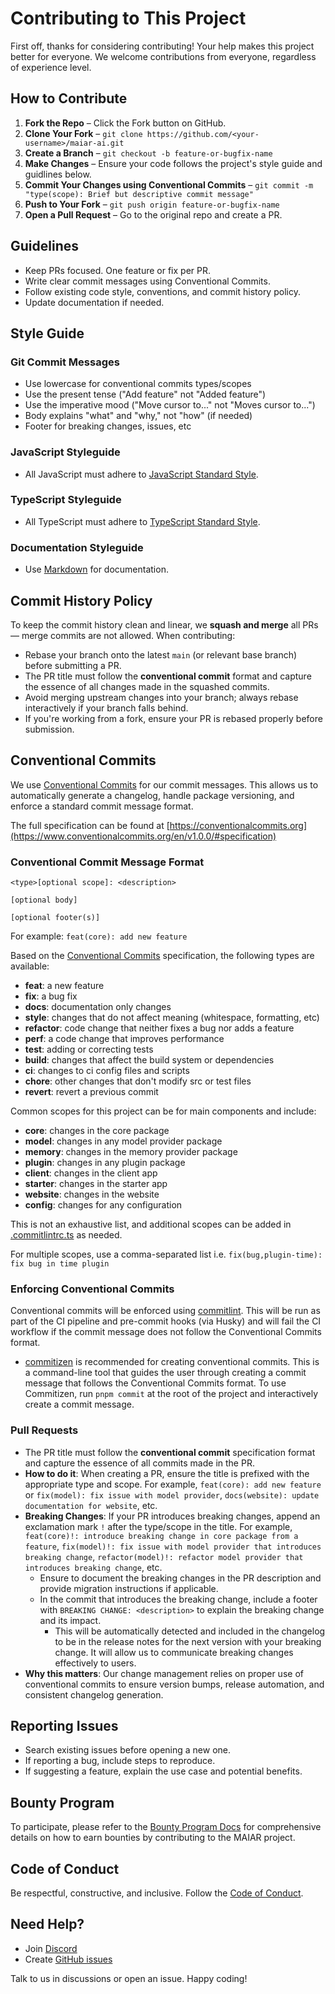 # Contributing to This Project

First off, thanks for considering contributing! Your help makes this project better for everyone. We welcome contributions from everyone, regardless of experience level.

## How to Contribute

1. **Fork the Repo** – Click the Fork button on GitHub.
2. **Clone Your Fork** – `git clone https://github.com/<your-username>/maiar-ai.git`
3. **Create a Branch** – `git checkout -b feature-or-bugfix-name`
4. **Make Changes** – Ensure your code follows the project's style guide and guidlines below.
5. **Commit Your Changes using Conventional Commits** – `git commit -m "type(scope): Brief but descriptive commit message"`
6. **Push to Your Fork** – `git push origin feature-or-bugfix-name`
7. **Open a Pull Request** – Go to the original repo and create a PR.

## Guidelines

- Keep PRs focused. One feature or fix per PR.
- Write clear commit messages using Conventional Commits.
- Follow existing code style, conventions, and commit history policy.
- Update documentation if needed.

## Style Guide

### Git Commit Messages

- Use lowercase for conventional commits types/scopes
- Use the present tense ("Add feature" not "Added feature")
- Use the imperative mood ("Move cursor to..." not "Moves cursor to...")
- Body explains "what" and "why," not "how" (if needed)
- Footer for breaking changes, issues, etc

### JavaScript Styleguide

- All JavaScript must adhere to [JavaScript Standard Style](https://standardjs.com/).

### TypeScript Styleguide

- All TypeScript must adhere to [TypeScript Standard Style](https://github.com/standard/ts-standard).

### Documentation Styleguide

- Use [Markdown](https://daringfireball.net/projects/markdown/) for documentation.

## Commit History Policy

To keep the commit history clean and linear, we **squash and merge** all PRs — merge commits are not allowed. When contributing:

- Rebase your branch onto the latest `main` (or relevant base branch) before submitting a PR.
- The PR title must follow the **conventional commit** format and capture the essence of all changes made in the squashed commits.
- Avoid merging upstream changes into your branch; always rebase interactively if your branch falls behind.
- If you're working from a fork, ensure your PR is rebased properly before submission.

## Conventional Commits

We use [Conventional Commits](https://www.conventionalcommits.org/en/v1.0.0/) for our commit messages. This allows us to automatically generate a changelog, handle package versioning, and enforce a standard commit message format.

The full specification can be found at [https://conventionalcommits.org](https://www.conventionalcommits.org/en/v1.0.0/#specification)

### Conventional Commit Message Format

```
<type>[optional scope]: <description>

[optional body]

[optional footer(s)]
```

For example: `feat(core): add new feature`

Based on the [Conventional Commits](https://www.conventionalcommits.org/en/v1.0.0/) specification, the following types are available:

- **feat**: a new feature
- **fix**: a bug fix
- **docs**: documentation only changes
- **style**: changes that do not affect meaning (whitespace, formatting, etc)
- **refactor**: code change that neither fixes a bug nor adds a feature
- **perf**: a code change that improves performance
- **test**: adding or correcting tests
- **build**: changes that affect the build system or dependencies
- **ci**: changes to ci config files and scripts
- **chore**: other changes that don't modify src or test files
- **revert**: revert a previous commit

Common scopes for this project can be for main components and include:

- **core**: changes in the core package
- **model**: changes in any model provider package
- **memory**: changes in the memory provider package
- **plugin**: changes in any plugin package
- **client**: changes in the client app
- **starter**: changes in the starter app
- **website**: changes in the website
- **config**: changes for any configuration

This is not an exhaustive list, and additional scopes can be added in [.commitlintrc.ts](https://github.com/UraniumCorporation/maiar-ai/blob/main/.commitlintrc.ts) as needed.

For multiple scopes, use a comma-separated list i.e. `fix(bug,plugin-time): fix bug in time plugin`

### Enforcing Conventional Commits

Conventional commits will be enforced using [commitlint](https://commitlint.js.org/). This will be run as part of the CI pipeline and pre-commit hooks (via Husky) and will fail the CI workflow if the commit message does not follow the Conventional Commits format.

- [commitizen](https://commitizen.github.io/cz-cli/) is recommended for creating conventional commits. This is a command-line tool that guides the user through creating a commit message that follows the Conventional Commits format. To use Commitizen, run `pnpm commit` at the root of the project and interactively create a commit message.

### Pull Requests

- The PR title must follow the **conventional commit** specification format and capture the essence of all commits made in the PR.
- **How to do it**: When creating a PR, ensure the title is prefixed with the appropriate type and scope. For example, `feat(core): add new feature` or `fix(model): fix issue with model provider`, `docs(website): update documentation for website`, etc.
- **Breaking Changes**: If your PR introduces breaking changes, append an exclamation mark `!` after the type/scope in the title. For example, `feat(core)!: introduce breaking change in core package from a feature`, `fix(model)!: fix issue with model provider that introduces breaking change`, `refactor(model)!: refactor model provider that introduces breaking change`, etc.
  - Ensure to document the breaking changes in the PR description and provide migration instructions if applicable.
  - In the commit that introduces the breaking change, include a footer with `BREAKING CHANGE: <description>` to explain the breaking change and its impact.
    - This will be automatically detected and included in the changelog to be in the release notes for the next version with your breaking change. It will allow us to communicate breaking changes effectively to users.
- **Why this matters**: Our change management relies on proper use of conventional commits to ensure version bumps, release automation, and consistent changelog generation.

## Reporting Issues

- Search existing issues before opening a new one.
- If reporting a bug, include steps to reproduce.
- If suggesting a feature, explain the use case and potential benefits.

## Bounty Program

To participate, please refer to the [Bounty Program Docs](https://maiar.dev/docs/bounty-program) for comprehensive details on how to earn bounties by contributing to the MAIAR project.

## Code of Conduct

Be respectful, constructive, and inclusive. Follow the [Code of Conduct](https://github.com/UraniumCorporation/maiar-ai/blob/main/.github/CODE_OF_CONDUCT.md).

## Need Help?

- Join [Discord](https://discord.gg/7CAjkpCsED)
- Create [GitHub issues](https://github.com/UraniumCorporation/maiar-ai/issues)

Talk to us in discussions or open an issue. Happy coding!
